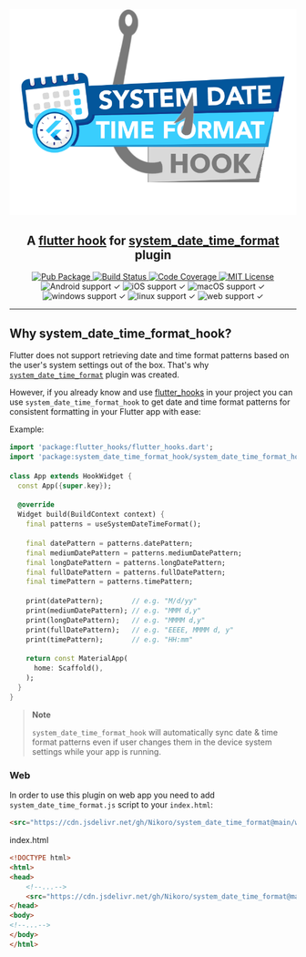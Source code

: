 <p align="center">
  <a href="https://pub.dev/packages/system_date_time_format_hook"><img src="https://raw.githubusercontent.com/nikoro/system_date_time_format_hook/main/logo/logo.png" width="600"/></a>
</p>
<h2 align="center">
  A <a href="https://pub.dev/packages/flutter_hooks" target="_blank">flutter hook</a> for <a href="https://pub.dev/packages/system_date_time_format" target="_blank">system_date_time_format</a> plugin
</h2>

<p align="center">
  <a href="https://pub.dev/packages/system_date_time_format_hook">
    <img alt="Pub Package" src="https://tinyurl.com/5cw9f9fm">
  </a>
  <a href="https://github.com/Nikoro/system_date_time_format_hook/actions">
    <img alt="Build Status" src="https://github.com/Nikoro/system_date_time_format_hook/actions/workflows/build.yaml/badge.svg">
  </a>
  <a href="https://codecov.io/gh/Nikoro/system_date_time_format_hook">
    <img alt="Code Coverage" src="https://codecov.io/gh/Nikoro/system_date_time_format_hook/branch/main/graph/badge.svg">
  </a>
  <a href="https://opensource.org/licenses/MIT">
    <img alt="MIT License" src="https://tinyurl.com/3uf9tzpy">
  </a>
    <img alt="Android support ✓" src="https://img.shields.io/badge/%E2%9C%93-grey?logo=android">
    <img alt="iOS support ✓" src="https://img.shields.io/badge/%E2%9C%93-grey?logo=ios">
    <img alt="macOS support ✓" src="https://tinyurl.com/kka6pu4c">
    <img alt="windows support ✓" src="https://img.shields.io/badge/%E2%9C%93-grey?logo=windows">
    <img alt="linux support ✓" src="https://img.shields.io/badge/%E2%9C%93-grey?logo=linux">
    <img alt="web support ✓" src="https://img.shields.io/badge/web%20%E2%9C%93-grey">
</p>

---
## Why system_date_time_format_hook?

Flutter does not support retrieving date and time format patterns based on the user's system
settings out of the box. That's why [`system_date_time_format`](https://pub.dev/packages/system_date_time_format) plugin was created. 


However, if you already know and use [flutter_hooks](https://pub.dev/packages/flutter_hooks) in your project you can use `system_date_time_format_hook` to get
date and time format patterns for consistent formatting in your Flutter app with ease:

Example:
```dart
import 'package:flutter_hooks/flutter_hooks.dart';
import 'package:system_date_time_format_hook/system_date_time_format_hook.dart';

class App extends HookWidget {
  const App({super.key});

  @override
  Widget build(BuildContext context) {
    final patterns = useSystemDateTimeFormat();

    final datePattern = patterns.datePattern;
    final mediumDatePattern = patterns.mediumDatePattern;
    final longDatePattern = patterns.longDatePattern;
    final fullDatePattern = patterns.fullDatePattern;
    final timePattern = patterns.timePattern;

    print(datePattern);       // e.g. "M/d/yy"
    print(mediumDatePattern); // e.g. "MMM d,y"
    print(longDatePattern);   // e.g. "MMMM d,y"
    print(fullDatePattern);   // e.g. "EEEE, MMMM d, y"
    print(timePattern);       // e.g. "HH:mm"

    return const MaterialApp(
      home: Scaffold(),
    );
  }
}
```
> **Note**
>
> `system_date_time_format_hook` will automatically sync date & time format patterns even if user changes them
> in the device system settings while your app is running.

### Web

In order to use this plugin on web app you need to add `system_date_time_format.js` script to your `index.html`:
```html
<src="https://cdn.jsdelivr.net/gh/Nikoro/system_date_time_format@main/web/system_date_time_format.min.js"></script>
```
index.html

```html
<!DOCTYPE html>
<html>
<head>
    <!--...-->
    <src="https://cdn.jsdelivr.net/gh/Nikoro/system_date_time_format@main/web/system_date_time_format.min.js"></script>
</head>
<body>
<!--...-->
</body>
</html>
```
